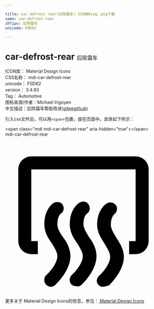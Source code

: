 ```yaml
---

title: car defrost rear(后除霜车) ICON转svg、png下载
name: car-defrost-rear
zhTips: 后除霜车
unicode: F0D62

---
```


# car-defrost-rear  <small style="font-size: 60%;font-weight: 100">后除霜车</small>


<div class="detail-page">
<p>
<span>
ICON库：
<span class="badge-secondary badge">Material Design Icons</span> 
</span>
<br/>
<span>
CSS名称：
<span class="badge-secondary badge">mdi-car-defrost-rear</span> 
</span>
<br/>
<span>
unicode：
<span class="badge-secondary badge">F0D62</span> 
</span>
<br/>
<span>
version：
<span class="badge-secondary badge">3.4.93</span> 
</span>
<br/>
<span>Tag：
<span class="badge-light badge">Automotive</span>
</span>
<br/>
<span>图标来源/作者：<span class="badge-light badge">Michael Irigoyen</span></span> 
<br/>
<span class="zh-detail">中文描述：<span class="badge-primary badge">后除霜车</span><span class="help-link"><span>帮助改进</span>(<a href="https://gitee.com/liuwave/icon-helper/edit/master/json/material/car-defrost-rear.json" target="_blank" rel="noopener noreferrer">gitee</a><a href="https://github.com/liuwave/icon-helper/edit/master/json/material/car-defrost-rear.json" target="_blank" rel="noopener noreferrer">github</a></span>)</span><br/>
</p>
</div>
<div class="alert alert-dark">
  <i class="mdi mdi-car-defrost-rear mdi-48px"></i>
  <i class="mdi mdi-car-defrost-rear mdi-36px"></i>
  <i class="mdi mdi-car-defrost-rear mdi-24px"></i>
  <i class="mdi mdi-car-defrost-rear mdi-18px"></i>
</div>
<div>
  <p>引入css文件后，可以用<code>&lt;span&gt;</code>包裹，放在页面中。具体如下所示：    
  </p>
  <div class="alert alert-primary" style="font-size: 14px">
    &lt;span class="mdi mdi-car-defrost-rear" aria-hidden="true"&gt;&lt;/span&gt;
    <copy-btn content='<span class="mdi mdi-car-defrost-rear" aria-hidden="true"></span>'></copy-btn>
  </div>
  <div class="alert alert-secondary">
    <i class="mdi mdi-car-defrost-rear"
    style="font-size: 24px"
    aria-hidden="true"></i> mdi-car-defrost-rear
    <copy-btn content="mdi-car-defrost-rear" btn-title="复制图标名称"></copy-btn>
  </div>
</div>
<div id="svg" class="svg-wrap">
<svg xmlns="http://www.w3.org/2000/svg" viewBox="0 0 24 24"><path d="M10,18.3C10,20.5 7.9,22.5 7.7,22.7C7.5,22.9 7.2,23 7,23C6.7,23 6.5,22.9 6.2,22.6C5.9,22.2 5.9,21.6 6.3,21.2C6.8,20.8 8,19.4 8,18.3C8,17.7 7.6,17.1 7.2,16.4C6.6,15.6 6,14.6 6,13.4C6,11.1 7.3,10.2 7.5,10.1C7.9,9.9 8.6,10 8.8,10.4C9.1,10.9 9,11.5 8.5,11.8C8.5,11.8 8,12.2 8,13.4C8,14.1 8.4,14.7 8.8,15.3C9.4,16.1 10,17.1 10,18.3M12,13.4C12,12.2 12.5,11.8 12.5,11.8C13,11.5 13.1,10.9 12.8,10.4C12.5,9.9 11.9,9.8 11.4,10.1C11.2,10.2 9.9,11.1 9.9,13.4C9.9,14.6 10.5,15.6 11.1,16.4C11.5,17.1 11.9,17.7 11.9,18.3C11.9,19.4 10.7,20.8 10.2,21.2C9.8,21.6 9.8,22.2 10.1,22.6C10.3,22.8 10.6,22.9 10.8,22.9C11.2,23 11.5,22.9 11.7,22.7C11.9,22.5 14,20.5 14,18.3C14,17.1 13.4,16.1 12.8,15.3C12.4,14.6 12,14 12,13.4M20,3H4A2,2 0 0,0 2,5V16A2,2 0 0,0 4,18H5V16H4V5H20V16H19V18H20A2,2 0 0,0 22,16V5A2,2 0 0,0 20,3M16.2,13.5C16.2,12.3 16.7,11.9 16.7,11.9C17.1,11.6 17.3,11 17,10.5C16.7,10.1 16.1,9.9 15.6,10.2C15.4,10.3 14.1,11.2 14.1,13.5C14.1,14.7 14.8,15.7 15.3,16.5C15.7,17.2 16.1,17.8 16.1,18.4C16.1,19.5 14.9,20.9 14.4,21.3C14,21.7 13.9,22.3 14.3,22.7C14.5,22.9 14.7,23 15,23C15.2,23 15.5,22.9 15.9,22.8C16.1,22.6 18.2,20.6 18.2,18.4C18.2,17.2 17.5,16.2 17,15.4C16.6,14.7 16.2,14.1 16.2,13.5Z" /></svg>
</div>
<detail full-name='mdi-car-defrost-rear'></detail>
    
<div><p>更多关于 Material Design Icons的信息，参见：<a target="_blank" href="https://iconhelper.cn/material.html"> Material Design Icons</a>
</p></div>
